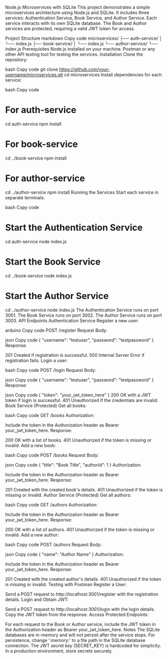 Node.js Microservices with SQLite
This project demonstrates a simple microservices architecture using Node.js and SQLite. It includes three services: Authentication Service, Book Service, and Author Service. Each service interacts with its own SQLite database. The Book and Author services are protected, requiring a valid JWT token for access.

Project Structure
markdown
Copy code
microservices/
├── auth-service/
│   └── index.js
├── book-service/
│   └── index.js
└── author-service/
    └── index.js
Prerequisites
Node.js installed on your machine.
Postman or any other API testing tool for testing the services.
Installation
Clone the repository:

bash
Copy code
git clone https://github.com/your-username/microservices.git
cd microservices
Install dependencies for each service:

bash
Copy code
# For auth-service
cd auth-service
npm install

# For book-service
cd ../book-service
npm install

# For author-service
cd ../author-service
npm install
Running the Services
Start each service in separate terminals:

bash
Copy code
# Start the Authentication Service
cd auth-service
node index.js

# Start the Book Service
cd ../book-service
node index.js

# Start the Author Service
cd ../author-service
node index.js
The Authentication Service runs on port 3001.
The Book Service runs on port 3002.
The Author Service runs on port 3003.
API Endpoints
Authentication Service
Register a new user:

arduino
Copy code
POST /register
Request Body:

json
Copy code
{
  "username": "testuser",
  "password": "testpassword"
}
Response:

201 Created if registration is successful.
500 Internal Server Error if registration fails.
Login a user:

bash
Copy code
POST /login
Request Body:

json
Copy code
{
  "username": "testuser",
  "password": "testpassword"
}
Response:

json
Copy code
{
  "token": "your_jwt_token_here"
}
200 OK with a JWT token if login is successful.
401 Unauthorized if the credentials are invalid.
Book Service (Protected)
Get all books:

bash
Copy code
GET /books
Authorization:

Include the token in the Authorization header as Bearer your_jwt_token_here.
Response:

200 OK with a list of books.
401 Unauthorized if the token is missing or invalid.
Add a new book:

bash
Copy code
POST /books
Request Body:

json
Copy code
{
  "title": "Book Title",
  "authorId": 1
}
Authorization:

Include the token in the Authorization header as Bearer your_jwt_token_here.
Response:

201 Created with the created book's details.
401 Unauthorized if the token is missing or invalid.
Author Service (Protected)
Get all authors:

bash
Copy code
GET /authors
Authorization:

Include the token in the Authorization header as Bearer your_jwt_token_here.
Response:

200 OK with a list of authors.
401 Unauthorized if the token is missing or invalid.
Add a new author:

bash
Copy code
POST /authors
Request Body:

json
Copy code
{
  "name": "Author Name"
}
Authorization:

Include the token in the Authorization header as Bearer your_jwt_token_here.
Response:

201 Created with the created author's details.
401 Unauthorized if the token is missing or invalid.
Testing with Postman
Register a User:

Send a POST request to http://localhost:3001/register with the registration details.
Login and Obtain JWT:

Send a POST request to http://localhost:3001/login with the login details.
Copy the JWT token from the response.
Access Protected Endpoints:

For each request to the Book or Author service, include the JWT token in the Authorization header as Bearer your_jwt_token_here.
Notes
The SQLite databases are in-memory and will not persist after the service stops. For persistence, change ':memory:' to a file path in the SQLite database connection.
The JWT secret key (SECRET_KEY) is hardcoded for simplicity. In a production environment, store secrets securely.